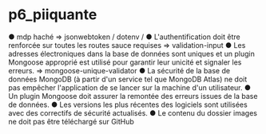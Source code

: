 # p6_piiquante

● mdp haché => jsonwebtoken / dotenv / 
● L'authentification doit être renforcée sur toutes les routes sauce requises => validation-input
● Les adresses électroniques dans la base de données sont uniques et un
plugin Mongoose approprié est utilisé pour garantir leur unicité et signaler
les erreurs. => mongoose-unique-validator 
● La sécurité de la base de données MongoDB (à partir d'un service tel que
MongoDB Atlas) ne doit pas empêcher l'application de se lancer sur la
machine d'un utilisateur.
● Un plugin Mongoose doit assurer la remontée des erreurs issues de la base
de données.
● Les versions les plus récentes des logiciels sont utilisées avec des correctifs
de sécurité actualisés.
● Le contenu du dossier images ne doit pas être téléchargé sur GitHub
